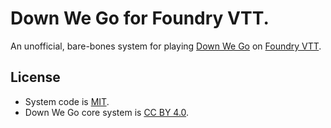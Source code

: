 

# Down We Go for Foundry VTT.

An unofficial, bare-bones system for playing [Down We Go](https://plusoneexp.com/collections/1-games/products/down-we-go-hardback) on [Foundry VTT](https://foundryvtt.com/).

## License
* System code is [MIT](https://en.wikipedia.org/wiki/MIT_License).
* Down We Go core system is [CC BY 4.0](https://creativecommons.org/licenses/by/4.0/).